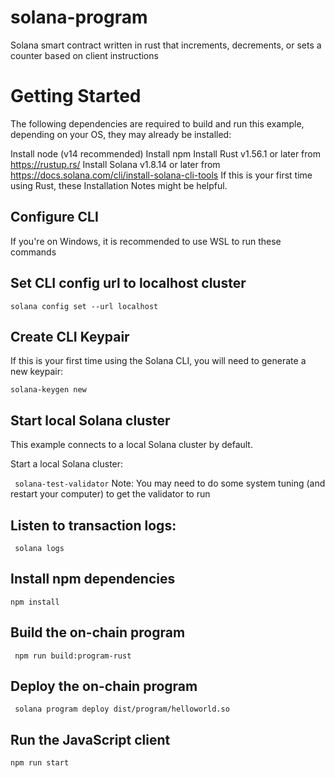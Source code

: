 # solana-program
Solana smart contract written in rust that increments, decrements, or sets a counter based on client instructions


# Getting Started
The following dependencies are required to build and run this example, depending on your OS, they may already be installed:

Install node (v14 recommended)
Install npm
Install Rust v1.56.1 or later from https://rustup.rs/
Install Solana v1.8.14 or later from https://docs.solana.com/cli/install-solana-cli-tools
If this is your first time using Rust, these Installation Notes might be helpful.

## Configure CLI
If you're on Windows, it is recommended to use WSL to run these commands

## Set CLI config url to localhost cluster
` solana config set --url localhost `
## Create CLI Keypair
If this is your first time using the Solana CLI, you will need to generate a new keypair:

`solana-keygen new` 
## Start local Solana cluster
This example connects to a local Solana cluster by default.

Start a local Solana cluster:

` solana-test-validator` 
Note: You may need to do some system tuning (and restart your computer) to get the validator to run

## Listen to transaction logs:

` solana logs` 
## Install npm dependencies
` npm install `
## Build the on-chain program
` npm run build:program-rust` 
## Deploy the on-chain program
` solana program deploy dist/program/helloworld.so` 
## Run the JavaScript client
`npm run start `
